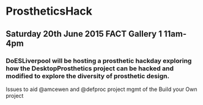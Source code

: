 # ProstheticsHack
## Saturday 20th June 2015 FACT Gallery 1 11am-4pm

### DoESLiverpool will be hosting a prosthetic hackday exploring how the DesktopProsthetics project can be hacked and modified to explore the diversity of prosthetic design.

Issues to aid @amcewen and @defproc project mgmt of the Build your Own project
